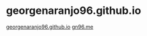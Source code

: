 # georgenaranjo96.github.io
[georgenaranjo96.github.io](georgenaranjo96.github.io)
[gn96.me](gn96.me)
